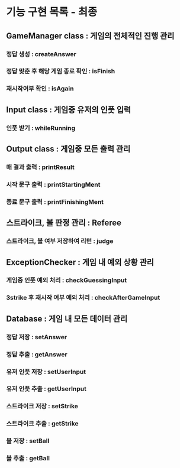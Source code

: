 # 기능 구현 목록 - 최종
## GameManager class : 게임의 전체적인 진행 관리
### 정답 생성 : createAnswer
### 정답 맞춘 후 해당 게임 종료 확인 : isFinish
### 재시작여부 확인 : isAgain
## Input class : 게임중 유저의 인풋 입력
### 인풋 받기 : whileRunning
## Output class : 게임중 모든 출력 관리
### 매 결과 출력 : printResult
### 시작 문구 출력 : printStartingMent
### 종료 문구 출력 : printFinishingMent
## 스트라이크, 볼 판정 관리 : Referee
### 스트라이크, 볼 여부 저장하여 리턴 : judge
## ExceptionChecker : 게임 내 예외 상황 관리
### 게임중 인풋 예외 처리 : checkGuessingInput
### 3strike 후 재시작 여부 예외 처리 : checkAfterGameInput
## Database : 게임 내 모든 데이터 관리
### 정답 저장 : setAnswer
### 정답 추출 : getAnswer
### 유저 인풋 저장 : setUserInput
### 유저 인풋 추출 : getUserInput
### 스트라이크 저장 : setStrike
### 스트라이크 추출 : getStrike
### 볼 저장 : setBall
### 볼 추출 : getBall
